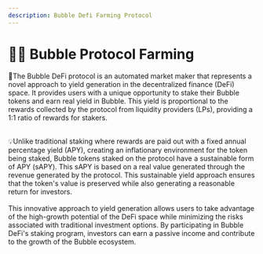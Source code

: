 ```yaml
---
description: Bubble Defi Farming Protocol
---
```


# 👨🌾 Bubble Protocol Farming

:robot:The Bubble DeFi protocol is an automated market maker that represents a novel approach to yield generation in the decentralized finance (DeFi) space. It provides users with a unique opportunity to stake their Bubble tokens and earn real yield in Bubble. This yield is proportional to the rewards collected by the protocol from liquidity providers (LPs), providing a 1:1 ratio of rewards for stakers.

\
:bulb:Unlike traditional staking where rewards are paid out with a fixed annual percentage yield (APY), creating an inflationary environment for the token being staked, Bubble tokens staked on the protocol have a sustainable form of APY (sAPY). This sAPY is based on a real value generated through the revenue generated by the protocol. This sustainable yield approach ensures that the token's value is preserved while also generating a reasonable return for investors.\
\
This innovative approach to yield generation allows users to take advantage of the high-growth potential of the DeFi space while minimizing the risks associated with traditional investment options. By participating in Bubble DeFi's staking program, investors can earn a passive income and contribute to the growth of the Bubble ecosystem.
